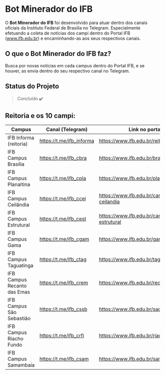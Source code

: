 # Bot Minerador do IFB

O **Bot Minerador do IFB** foi desenvolvido para atuar dentro dos canais oficiais da Instituto Federal de Brasília no Telegram. Especialmente efetuando a coleta de notícias dos campi dentro do Portal IFB (www.ifb.edu.br) e encaminhando-as aos seus respectivos canais.

## O que o Bot Minerador do IFB faz?

Busca por novas notícias em cada campus dentro do Portal IFB, e se houver, as envia dentro do seu respectivo canal no Telegram.

## Status do Projeto
> Concluído :heavy_check_mark:

## Reitoria e os 10 campi:

Campus   | Canal (Telegram) | Link no portal
------------------ | ----------------- | --------------------
IFB Informa (reitoria) | https://t.me/ifb_informa | https://www.ifb.edu.br/reitori
IFB Campus Brasília | https://t.me/ifb_cbra | https://www.ifb.edu.br/brasilia
IFB Campus Planaltina | https://t.me/ifb_cpla | https://www.ifb.edu.br/planaltina
IFB Campus Ceilândia | https://t.me/ifb_ccei | https://www.ifb.edu.br/campus-ceilandia
IFB Campus Estrutural | https://t.me/ifb_cest | https://www.ifb.edu.br/campus-estrutural
IFB Campus Gama | https://t.me/ifb_cgam | https://www.ifb.edu.br/gama
IFB Campus Taguatinga | https://t.me/ifb_ctag | https://www.ifb.edu.br/taguatinga
IFB Campus Recanto das Emas | https://t.me/ifb_crem | https://www.ifb.edu.br/recantodasemas
IFB Campus São Sebastião | https://t.me/ifb_cssb | https://www.ifb.edu.br/saosebastiao
IFB Campus Riacho Fundo | https://t.me/ifb_crfi | https://www.ifb.edu.br/riachofundo
IFB Campus Samambaia | https://t.me/ifb_csam | https://www.ifb.edu.br/samambaia

